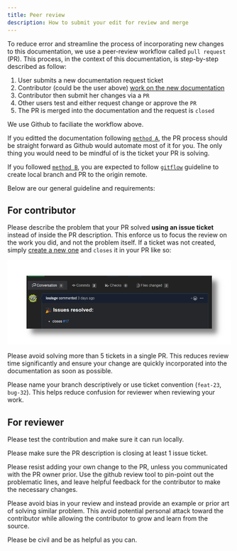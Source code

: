 ```yaml
---
title: Peer review
description: How to submit your edit for review and merge
---
```


To reduce error and streamline the process of incorporating new changes to this documentation, we use a peer-review workflow called `pull request` (PR). This process, in the context of this documentation, is step-by-step described as follow:

1. User submits a new documentation request ticket
2. Contributor (could be the user above) [work on the new documentation](./how-to-work-on-doc)
3. Contributor then submit her changes via a `PR`
4. Other users test and either request change or approve the `PR` 
5. The PR is merged into the documentation and the request is `closed`

We use Github to faciliate the workflow above. 

If you editted the documentation following [`method A`](./how-to-work-on-doc/#a-use-the-built-in-github-edit-link), the PR process should be straight forward as Github would automate most of it for you. The only thing you would need to be mindful of is the ticket your PR is solving.

If you followed [`method B`](./how-to-work-on-doc/#b-build-the-documentation-locally), you are expected to follow [`gitflow`](https://www.atlassian.com/git/tutorials/comparing-workflows/gitflow-workflow) guideline to create local branch and PR to the origin remote.

Below are our general guideline and requirements:

## For contributor

Please describe the problem that your PR solved **using an issue ticket** instead of inside the PR description. This enforce us to focus the review on the work you did, and not the problem itself. If a ticket was not created, simply [create a new one](./how-to-request-new-doc) and `closes` it in your PR like so:

![github close PR](./pr-closes-sample.png)

Please avoid solving more than 5 tickets in a single PR. This reduces review time significantly and ensure your change are quickly incorporated into the documentation as soon as possible.


Please name your branch descriptively or use ticket convention (`feat-23`, `bug-32`). This helps reduce confusion for reviewer when reviewing your work.


## For reviewer

Please test the contribution and make sure it can run locally.

Please make sure the PR description is closing at least 1 issue ticket.

Please resist adding your own change to the PR, unless you communicated with the PR owner prior. Use the github review tool to pin-point out the problematic lines, and leave helpful feedback for the contributor to make the necessary changes.

Please avoid bias in your review and instead provide an example or prior art of solving similar problem. This avoid potential personal attack toward the contributor while allowing the contributor to grow and learn from the source.

Please be civil and be as helpful as you can. 